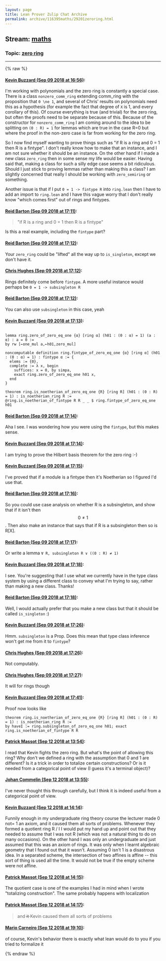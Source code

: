 ```yaml
---
layout: page
title: Lean Prover Zulip Chat Archive 
permalink: archive/116395maths/29201zeroring.html
---
```


## Stream: [maths](index.html)
### Topic: [zero ring](29201zeroring.html)

---


{% raw %}
#### [ Kevin Buzzard (Sep 09 2018 at 16:56)](https://leanprover.zulipchat.com/#narrow/stream/116395-maths/topic/zero%20ring/near/133613106):
I'm working with polynomials and the zero ring is constantly a special case. There is a class `nonzero_comm_ring` extending comm_ring with the proposition that `0 \ne 1`, and several of Chris' results on polynomials need this as a hypothesis (for example the fact that degree of `X` is 1, and every corollary of this). Of course everything is true (and trivial) for the zero ring, but often the proofs need to be separate because of this. Because of the constructor for `nonzero_comm_ring` I am coming around to the idea to be splitting on `(0 : R) = 1` for lemmas which are true in the case R=0 but where the proof in the non-zero case is far from working for the zero ring.

So I now find myself wanting to prove things such as "if R is a ring and 0 = 1 then R is a fintype". I don't really know how to make that an instance, and I am not sure whether it should be an instance. On the other hand if I made a new class `zero_ring` then in some sense my life would be easier. Having said that, making a class for such a silly edge case seems a bit ridiculous. Should I just stick to proving lemmas rather than making this a class? I am slightly concerned that really I should be working with `zero_semiring` or something.

Another issue is that if I put `0 = 1 -> fintype R` into `ring.lean` then I have to add an import to `ring.lean` and I have this vague worry that I don't really know "which comes first" out of rings and fintypes.

#### [ Reid Barton (Sep 09 2018 at 17:11)](https://leanprover.zulipchat.com/#narrow/stream/116395-maths/topic/zero%20ring/near/133613814):
> "if R is a ring and 0 = 1 then R is a fintype"

Is this a real example, including the `fintype` part?

#### [ Reid Barton (Sep 09 2018 at 17:12)](https://leanprover.zulipchat.com/#narrow/stream/116395-maths/topic/zero%20ring/near/133613889):
Your `zero_ring` could be "lifted" all the way up to `is_singleton`, except we don't have it.

#### [ Chris Hughes (Sep 09 2018 at 17:12)](https://leanprover.zulipchat.com/#narrow/stream/116395-maths/topic/zero%20ring/near/133613892):
Rings definitely come before `fintype`. A more useful instance would perhaps be `0 = 1 -> subsingleton R`

#### [ Reid Barton (Sep 09 2018 at 17:12)](https://leanprover.zulipchat.com/#narrow/stream/116395-maths/topic/zero%20ring/near/133613899):
You can also use `subsingleton` in this case, yeah

#### [ Kevin Buzzard (Sep 09 2018 at 17:13)](https://leanprover.zulipchat.com/#narrow/stream/116395-maths/topic/zero%20ring/near/133613915):
```lean

lemma ring.zero_of_zero_eq_one {α} [ring α] (h01 : (0 : α) = 1) (a : α) : a = 0 :=
by rw [←one_mul a,←h01,zero_mul]

noncomputable definition ring.fintype_of_zero_eq_one {α} [ring α] (h01 : (0 : α) = 1) : fintype α := {
  elems := {0},
  complete := λ x, begin
    suffices: x = 0, by simpa,
    exact ring.zero_of_zero_eq_one h01 x,
  end
}

theorem ring.is_noetherian_of_zero_eq_one {R} [ring R] (h01 : (0 : R) = 1) : is_noetherian_ring R :=
@ring.is_noetherian_of_fintype R R _ _ $ ring.fintype_of_zero_eq_one h01
```

#### [ Reid Barton (Sep 09 2018 at 17:14)](https://leanprover.zulipchat.com/#narrow/stream/116395-maths/topic/zero%20ring/near/133613971):
Aha I see. I was wondering how you were using the `fintype`, but this makes sense.

#### [ Kevin Buzzard (Sep 09 2018 at 17:14)](https://leanprover.zulipchat.com/#narrow/stream/116395-maths/topic/zero%20ring/near/133613973):
I am trying to prove the Hilbert basis theorem for the zero ring :-)

#### [ Kevin Buzzard (Sep 09 2018 at 17:15)](https://leanprover.zulipchat.com/#narrow/stream/116395-maths/topic/zero%20ring/near/133614007):
I've proved that if a module is a fintype then it's Noetherian so I figured I'd use that.

#### [ Reid Barton (Sep 09 2018 at 17:16)](https://leanprover.zulipchat.com/#narrow/stream/116395-maths/topic/zero%20ring/near/133614049):
So you could use case analysis on whether R is a subsingleton, and show that if it isn't then $$0 \ne 1$$.
Then also make an instance that says that if R is a subsingleton then so is R[X].

#### [ Reid Barton (Sep 09 2018 at 17:17)](https://leanprover.zulipchat.com/#narrow/stream/116395-maths/topic/zero%20ring/near/133614079):
Or write a lemma `∀ R, subsingleton R ∨ ((0 : R) ≠ 1)`

#### [ Kevin Buzzard (Sep 09 2018 at 17:18)](https://leanprover.zulipchat.com/#narrow/stream/116395-maths/topic/zero%20ring/near/133614109):
I see. You're suggesting that I use what we currently have in the type class system by using a different class to convey what I'm trying to say, rather than making a new class. Thanks!

#### [ Reid Barton (Sep 09 2018 at 17:18)](https://leanprover.zulipchat.com/#narrow/stream/116395-maths/topic/zero%20ring/near/133614126):
Well, I would actually prefer that you make a new class but that it should be called `is_singleton` :)

#### [ Kevin Buzzard (Sep 09 2018 at 17:26)](https://leanprover.zulipchat.com/#narrow/stream/116395-maths/topic/zero%20ring/near/133614395):
Hmm. `subsingleton` is a Prop. Does this mean that type class inference won't get me from it to `fintype`?

#### [ Chris Hughes (Sep 09 2018 at 17:26)](https://leanprover.zulipchat.com/#narrow/stream/116395-maths/topic/zero%20ring/near/133614443):
Not computably.

#### [ Chris Hughes (Sep 09 2018 at 17:27)](https://leanprover.zulipchat.com/#narrow/stream/116395-maths/topic/zero%20ring/near/133614459):
It will for rings though

#### [ Kevin Buzzard (Sep 09 2018 at 17:41)](https://leanprover.zulipchat.com/#narrow/stream/116395-maths/topic/zero%20ring/near/133615195):
Proof now looks like

```lean
theorem ring.is_noetherian_of_zero_eq_one {R} [ring R] (h01 : (0 : R) = 1) : is_noetherian_ring R :=
by haveI := ring.subsingleton_of_zero_eq_one h01; exact ring.is_noetherian_of_fintype R R
```

#### [ Patrick Massot (Sep 12 2018 at 13:54)](https://leanprover.zulipchat.com/#narrow/stream/116395-maths/topic/zero%20ring/near/133793917):
I read that Kevin fights the zero ring. But what's the point of allowing this ring? Why don't we defined a ring with the assumption that 0 and 1 are different? Is it a trick in order to totalize certain constructions? Or is it needed from a categorical point of view (I guess it's a terminal object)?

#### [ Johan Commelin (Sep 12 2018 at 13:55)](https://leanprover.zulipchat.com/#narrow/stream/116395-maths/topic/zero%20ring/near/133793951):
I've never thought this through carefully, but I think it is indeed useful from a categorical point of view.

#### [ Kevin Buzzard (Sep 12 2018 at 14:14)](https://leanprover.zulipchat.com/#narrow/stream/116395-maths/topic/zero%20ring/near/133794730):
Funnily enough in my undergraduate ring theory course the lecturer made 0 not= 1 an axiom, and it caused them all sorts of problems. Whenever they formed a quotient ring R / I I would put my hand up and point out that they needed to assume that I was not R (which was not a natural thing to do on many occasions). On the other hand I was only an undergraduate and just assumed that this was an axiom of rings. It was only when I learnt algebraic geometry that I found out that it wasn't. Assuming 0 isn't 1 is a disastrous idea. In a separated scheme, the intersection of two affines is affine -- this sort of thing is used all the time. It would not be true if the empty scheme were not affine.

#### [ Patrick Massot (Sep 12 2018 at 14:15)](https://leanprover.zulipchat.com/#narrow/stream/116395-maths/topic/zero%20ring/near/133794785):
The quotient case is one of the examples I had in mind when I wrote "totalizing construction". The same probably happens with localization

#### [ Patrick Massot (Sep 12 2018 at 14:17)](https://leanprover.zulipchat.com/#narrow/stream/116395-maths/topic/zero%20ring/near/133794890):
> and i̶t̶  Kevin caused them all sorts of problems

#### [ Mario Carneiro (Sep 12 2018 at 19:10)](https://leanprover.zulipchat.com/#narrow/stream/116395-maths/topic/zero%20ring/near/133812772):
of course, Kevin's behavior there is exactly what lean would do to you if you tried to formalize it


{% endraw %}
